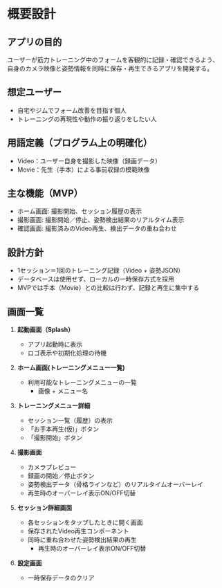 # 概要設計

## アプリの目的
ユーザーが筋力トレーニング中のフォームを客観的に記録・確認できるよう、
自身のカメラ映像と姿勢情報を同時に保存・再生できるアプリを開発する。

## 想定ユーザー
- 自宅やジムでフォーム改善を目指す個人
- トレーニングの再現性や動作の振り返りをしたい人

## 用語定義（プログラム上の明確化）
- Video：ユーザー自身を撮影した映像（録画データ）
- Movie：先生（手本）による事前収録の模範映像

## 主な機能（MVP）
- ホーム画面: 撮影開始、セッション履歴の表示
- 撮影画面: 撮影開始／停止、姿勢検出結果のリアルタイム表示
- 確認画面: 撮影済みのVideo再生、検出データの重ね合わせ

## 設計方針
- 1セッション＝1回のトレーニング記録（Video + 姿勢JSON）
- データベースは使用せず、ローカルの一時保存方式を採用
- MVPでは手本（Movie）との比較は行わず、記録と再生に集中する

## 画面一覧

1. **起動画面（Splash）**
   - アプリ起動時に表示
   - ロゴ表示や初期化処理の待機

2. **ホーム画面(トレーニングメニュー一覧)**
   - 利用可能なトレーニングメニューの一覧
     - 画像 + メニュー名

3. **トレーニングメニュー詳細**
   - セッション一覧（履歴）の表示
   - 「お手本再生(仮)」ボタン
   - 「撮影開始」ボタン

4. **撮影画面**
   - カメラプレビュー
   - 録画の開始／停止ボタン
   - 姿勢検出データ（骨格ラインなど）のリアルタイムオーバーレイ
   - 再生時のオーバーレイ表示ON/OFF切替

5. **セッション詳細画面**
   - 各セッションをタップしたときに開く画面
   - 保存されたVideo再生コンポーネント
   - 同時に重ね合わせた姿勢検出結果の再生
     - 再生時のオーバーレイ表示ON/OFF切替

6. **設定画面**
   * 一時保存データのクリア

